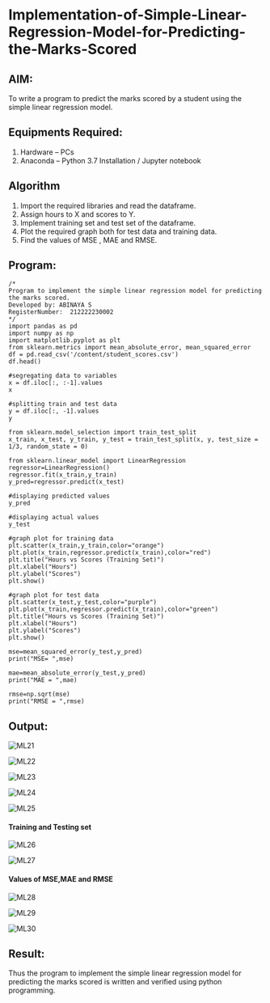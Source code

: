 # Implementation-of-Simple-Linear-Regression-Model-for-Predicting-the-Marks-Scored

## AIM:
To write a program to predict the marks scored by a student using the simple linear regression model.

## Equipments Required:
1. Hardware – PCs
2. Anaconda – Python 3.7 Installation / Jupyter notebook

## Algorithm
1. Import the required libraries and read the dataframe.
2. Assign hours to X and scores to Y.
3. Implement training set and test set of the dataframe.
4. Plot the required graph both for test data and training data.
5. Find the values of MSE , MAE and RMSE.
## Program:
```
/*
Program to implement the simple linear regression model for predicting the marks scored.
Developed by: ABINAYA S
RegisterNumber:  212222230002
*/
import pandas as pd
import numpy as np
import matplotlib.pyplot as plt
from sklearn.metrics import mean_absolute_error, mean_squared_error
df = pd.read_csv('/content/student_scores.csv')
df.head()

#segregating data to variables
x = df.iloc[:, :-1].values
x

#splitting train and test data
y = df.iloc[:, -1].values
y

from sklearn.model_selection import train_test_split
x_train, x_test, y_train, y_test = train_test_split(x, y, test_size = 1/3, random_state = 0)

from sklearn.linear_model import LinearRegression 
regressor=LinearRegression()
regressor.fit(x_train,y_train)
y_pred=regressor.predict(x_test)

#displaying predicted values
y_pred

#displaying actual values
y_test

#graph plot for training data
plt.scatter(x_train,y_train,color="orange")
plt.plot(x_train,regressor.predict(x_train),color="red")
plt.title("Hours vs Scores (Training Set)")
plt.xlabel("Hours")
plt.ylabel("Scores")
plt.show()

#graph plot for test data
plt.scatter(x_test,y_test,color="purple")
plt.plot(x_train,regressor.predict(x_train),color="green")
plt.title("Hours vs Scores (Training Set)")
plt.xlabel("Hours")
plt.ylabel("Scores")
plt.show()

mse=mean_squared_error(y_test,y_pred)
print("MSE= ",mse)

mae=mean_absolute_error(y_test,y_pred)
print("MAE = ",mae)

rmse=np.sqrt(mse)
print("RMSE = ",rmse)

```

## Output:
![ML21](https://github.com/abinayasangeetha/Implementation-of-Simple-Linear-Regression-Model-for-Predicting-the-Marks-Scored/assets/119393675/c9b4e4b8-d079-416a-b87d-c348a17453b6)

![ML22](https://github.com/abinayasangeetha/Implementation-of-Simple-Linear-Regression-Model-for-Predicting-the-Marks-Scored/assets/119393675/2ec628e0-d2b2-4833-ab0d-8ecc910807ce)

![ML23](https://github.com/abinayasangeetha/Implementation-of-Simple-Linear-Regression-Model-for-Predicting-the-Marks-Scored/assets/119393675/829bdef5-fbd0-4242-a07a-60ee1cfdcecc)

![ML24](https://github.com/abinayasangeetha/Implementation-of-Simple-Linear-Regression-Model-for-Predicting-the-Marks-Scored/assets/119393675/fec02645-27dd-4f0c-a2a2-8c3880bd69cb)

![ML25](https://github.com/abinayasangeetha/Implementation-of-Simple-Linear-Regression-Model-for-Predicting-the-Marks-Scored/assets/119393675/d0d81c1b-30f5-4cfc-a6f7-379b36883417)
#### Training and Testing set

![ML26](https://github.com/abinayasangeetha/Implementation-of-Simple-Linear-Regression-Model-for-Predicting-the-Marks-Scored/assets/119393675/d38af052-5fe6-4f49-969c-08fc8ab0c54a)

![ML27](https://github.com/abinayasangeetha/Implementation-of-Simple-Linear-Regression-Model-for-Predicting-the-Marks-Scored/assets/119393675/d04941d1-c6bc-42d3-80c5-e6f78fdc59bd)
#### Values of MSE,MAE and RMSE
![ML28](https://github.com/abinayasangeetha/Implementation-of-Simple-Linear-Regression-Model-for-Predicting-the-Marks-Scored/assets/119393675/1d5b020d-0016-4880-a788-77072d15ad1f)


![ML29](https://github.com/abinayasangeetha/Implementation-of-Simple-Linear-Regression-Model-for-Predicting-the-Marks-Scored/assets/119393675/4029b3d2-67ad-4acb-9551-31ccc82507c9)


![ML30](https://github.com/abinayasangeetha/Implementation-of-Simple-Linear-Regression-Model-for-Predicting-the-Marks-Scored/assets/119393675/9f5f78af-bec5-49a7-86ab-99bcafea889c)


## Result:
Thus the program to implement the simple linear regression model for predicting the marks scored is written and verified using python programming.
